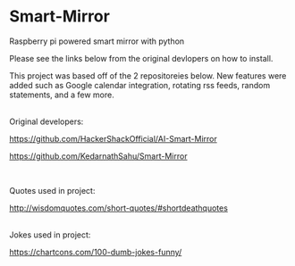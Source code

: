 # Smart-Mirror
Raspberry pi powered smart mirror with python

Please see the links below from the original devlopers on how to install. 

This project was based off of the 2 repositoreies below. New features were added such as Google calendar integration, rotating rss feeds,
random statements, and a few more.


<br>
Original developers:

https://github.com/HackerShackOfficial/AI-Smart-Mirror

https://github.com/KedarnathSahu/Smart-Mirror


<br>

Quotes used in project:

http://wisdomquotes.com/short-quotes/#shortdeathquotes
<br>
<br>

Jokes used in project:

https://chartcons.com/100-dumb-jokes-funny/
